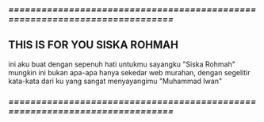 ### *===========================================================================*

## THIS IS FOR YOU SISKA ROHMAH
 ini aku buat dengan sepenuh hati untukmu sayangku "Siska Rohmah"
 mungkin ini bukan apa-apa hanya sekedar web murahan, dengan segelitir kata-kata
 dari ku yang sangat menyayangimu
 "Muhammad Iwan"
 
### *===========================================================================*
